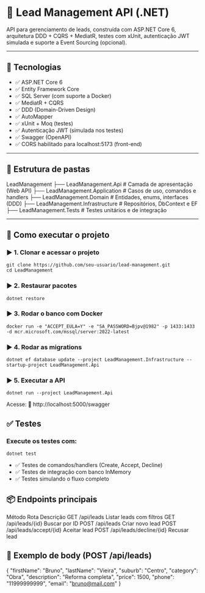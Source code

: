 # 🧠 Lead Management API (.NET)

API para gerenciamento de leads, construída com ASP.NET Core 6, arquitetura DDD + CQRS + MediatR, testes com xUnit, autenticação JWT simulada e suporte a Event Sourcing (opcional).

---

## 🧰 Tecnologias

- ✅ ASP.NET Core 6
- ✅ Entity Framework Core
- ✅ SQL Server (com suporte a Docker)
- ✅ MediatR + CQRS
- ✅ DDD (Domain-Driven Design)
- ✅ AutoMapper
- ✅ xUnit + Moq (testes)
- ✅ Autenticação JWT (simulada nos testes)
- ✅ Swagger (OpenAPI)
- ✅ CORS habilitado para localhost:5173 (front-end)

---

## 📁 Estrutura de pastas

LeadManagement
├── LeadManagement.Api # Camada de apresentação (Web API)
├── LeadManagement.Application # Casos de uso, comandos e handlers
├── LeadManagement.Domain # Entidades, enums, interfaces (DDD)
├── LeadManagement.Infrastructure # Repositórios, DbContext e EF
├── LeadManagement.Tests # Testes unitários e de integração


---

## 🚀 Como executar o projeto

### ▶️ 1. Clonar e acessar o projeto

```
git clone https://github.com/seu-usuario/lead-management.git
cd LeadManagement
```

### ▶️ 2. Restaurar pacotes

```
dotnet restore
```

### ▶️ 3. Rodar o banco com Docker

```
docker run -e "ACCEPT_EULA=Y" -e "SA_PASSWORD=Bjpv@1982" -p 1433:1433 -d mcr.microsoft.com/mssql/server:2022-latest
```

### ▶️ 4. Rodar as migrations

```
dotnet ef database update --project LeadManagement.Infrastructure --startup-project LeadManagement.Api
```

### ▶️ 5. Executar a API

```
dotnet run --project LeadManagement.Api
```

Acesse:
📎 http://localhost:5000/swagger

## ✅ Testes

### Execute os testes com:

```
dotnet test
```

- ✅ Testes de comandos/handlers (Create, Accept, Decline)
- ✅ Testes de integração com banco InMemory
- ✅ Testes simulando o fluxo completo

## 📦 Endpoints principais

Método    Rota	                    Descrição
GET       /api/leads                Listar leads com filtros
GET	      /api/leads/{id}           Buscar por ID
POST      /api/leads                Criar novo lead
POST      /api/leads/accept/{id}    Aceitar lead
POST      /api/leads/decline/{id}   Recusar lead

## 🧪 Exemplo de body (POST /api/leads)

{
  "firstName": "Bruno",
  "lastName": "Vieira",
  "suburb": "Centro",
  "category": "Obra",
  "description": "Reforma completa",
  "price": 1500,
  "phone": "11999999999",
  "email": "bruno@mail.com"
}









